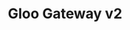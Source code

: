 ---
title: Gloo Gateway v2
weight: 1
description: Welcome to the Gloo Gateway v2 documentation.
cascade:
  - type: "docs"
---